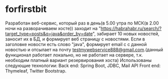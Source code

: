 # forfirstbit
Разработан веб-сервис, который раз в день(в 5.00 утра по МСК(в 2.00 ночи на разворачиваем хосте)) заходит на "https://habrahabr.ru/search/?target_type=posts&q=java&order_by=date",
забирает 10 новых новостей, заносит их в БД, и формирует веб страницу с новостями.
Если в заголовке новости есть слово "java", формирует email с с данной новостью и отсылает на почту testmywebservice888@gmail.com.(данный функционал работает локально, но не работает на сервере,
т.к. необходим платный вариант резервирования хоста)
Использованы следующие технологии:
Back end: Spring Boot, JDBC, Mail API
Front end: Thymeleaf, Twitter Bootstrap.
